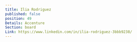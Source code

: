 ```yaml
---
title: Ilia Rodriguez
published: false
position: 49
Details: Accenture
Section: board
Link: https://www.linkedin.com/in/ilia-rodriguez-3bbb9238/
---
```


